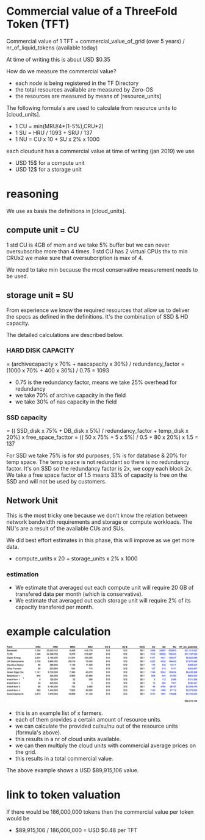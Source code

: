
# Commercial value of a ThreeFold Token (TFT)


Commercial value of 1 TFT = commercial_value_of_grid (over 5 years) / nr_of_liquid_tokens (available today)

At time of writing this is about USD $0.35

How do we measure the commercial value?

- each node is being registered in the TF Directory
- the total resources available are measured by Zero-OS 
- the resources are measured by means of [resource_units]

The following formula's are used to calculate from resource units to [cloud_units].

- 1 CU = min(MRU/4*(1-5%),CRU*2)
- 1 SU = HRU / 1093 + SRU / 137
- 1 NU = CU x 10 + SU x 2% x 1000

each cloudunit has a commercial value at time of writing (jan 2019) we use

- USD 15$ for a compute unit
- USD 12$ for a storage unit

# reasoning

We use as basis the definitions in [cloud_units].

## compute unit = CU

1 std CU is 4GB of mem and we take 5% buffer 
but we can never oversubscribe more than 4 times.
1 std CU has 2 virtual CPUs thx to min CRUx2 we make sure that oversubcription is max of 4.

We need to take min because the most conservative measurement needs to be used.

## storage unit = SU

From experience we know the required resources that allow us to deliver the specs as defined in the definitions.
It's the combination of SSD & HD capacity. 

The detailed calculations are described below.

### HARD DISK CAPACITY

= (archivecapacity x 70% + nascapacity x 30%) / redundancy_factor
= (1000 x 70% + 400 x 30%) / 0.75 = 1093

- 0.75 is the redundancy factor, means we take 25% overhead for redundancy
- we take 70% of archive capacity in the field
- we take 30% of nas capacity in the field

### SSD capacity

= (( SSD_disk x 75% + DB_disk x 5%) / redundancy_factor + temp_disk x 20%) x free_space_facttor
= (( 50 x 75% + 5 x 5%) / 0.5 + 80 x 20%) x 1.5
= 137

For SSD we take 75% is for std purposes, 5% is for database & 20% for temp space.
The temp space is not redundant so there is no redundancy factor.
It's on SSD so the redundancy factor is 2x, we copy each block 2x.
We take a free space factor of 1.5 means 33% of capacity is free on the SSD and will not be used by customers.

## Network Unit

This is the most tricky one because we don't know the relation between network bandwidth requirements and storage or compute workloads. The NU's are a result of the available CUs and SUs.

We did best effort estimates in this phase, this will improve as we get more data.

- compute_units x 20 + storage_units x 2% x 1000

### estimation

- We estimate that averaged out each compute unit will require 20 GB of transfered data per month (which is conservative).
- We estimate that averaged out each storage unit will require 2% of its capacity transfered per month.


# example calculation

![](images/token_value_calc.png)

- this is an example list of x farmers.
- each of them provides a certain amount of resource units.
- we can calculate the provided cu/su/nu out of the resource units (formula's above).
- this results in a nr of cloud units available.
- we can then multiply the cloud units with commercial average prices on the grid.
- this results in a total commercial value.

The above example shows a USD $89,915,106 value.

# link to token valuation

If there would be 186,000,000 tokens then the commercial value per token would be

- $89,915,106 / 186,000,000 = USD $0.48 per TFT



